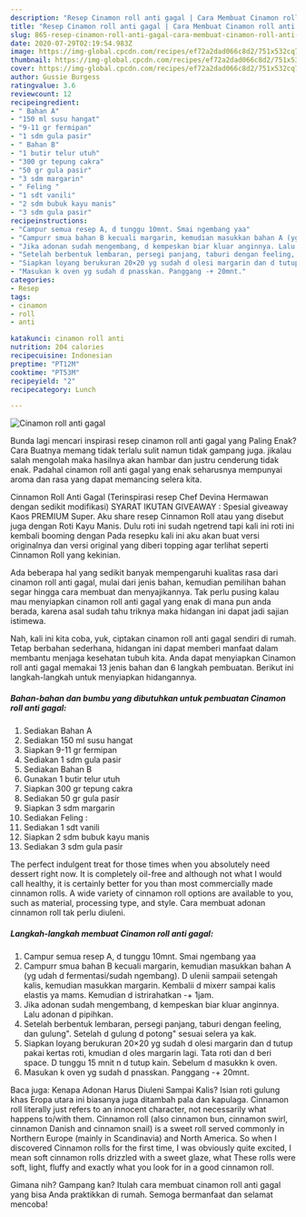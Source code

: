```yaml
---
description: "Resep Cinamon roll anti gagal | Cara Membuat Cinamon roll anti gagal Yang Enak Banget"
title: "Resep Cinamon roll anti gagal | Cara Membuat Cinamon roll anti gagal Yang Enak Banget"
slug: 865-resep-cinamon-roll-anti-gagal-cara-membuat-cinamon-roll-anti-gagal-yang-enak-banget
date: 2020-07-29T02:19:54.983Z
image: https://img-global.cpcdn.com/recipes/ef72a2dad066c8d2/751x532cq70/cinamon-roll-anti-gagal-foto-resep-utama.jpg
thumbnail: https://img-global.cpcdn.com/recipes/ef72a2dad066c8d2/751x532cq70/cinamon-roll-anti-gagal-foto-resep-utama.jpg
cover: https://img-global.cpcdn.com/recipes/ef72a2dad066c8d2/751x532cq70/cinamon-roll-anti-gagal-foto-resep-utama.jpg
author: Gussie Burgess
ratingvalue: 3.6
reviewcount: 12
recipeingredient:
- " Bahan A"
- "150 ml susu hangat"
- "9-11 gr fermipan"
- "1 sdm gula pasir"
- " Bahan B"
- "1 butir telur utuh"
- "300 gr tepung cakra"
- "50 gr gula pasir"
- "3 sdm margarin"
- " Feling "
- "1 sdt vanili"
- "2 sdm bubuk kayu manis"
- "3 sdm gula pasir"
recipeinstructions:
- "Campur semua resep A, d tunggu 10mnt. Smai ngembang yaa"
- "Campurr smua bahan B kecuali margarin, kemudian masukkan bahan A (yg udah d fermentasi/sudah ngembang). D ulenii sampaii setengah kalis, kemudian masukkan margarin. Kembalii d mixerr sampai kalis elastis ya mams. Kemudian d istrirahatkan -+ 1jam."
- "Jika adonan sudah mengembang, d kempeskan biar kluar anginnya. Lalu adonan d pipihkan."
- "Setelah berbentuk lembaran, persegi panjang, taburi dengan feeling, dan gulung&#34;. Setelah d gulung d potong&#34; sesuai selera ya kak."
- "Siapkan loyang berukuran 20×20 yg sudah d olesi margarin dan d tutup pakai kertas roti, kmudian d oles margarin lagi. Tata roti dan d beri space. D tunggu 15 mnit n d tutup kain. Sebelum d masukkn k oven."
- "Masukan k oven yg sudah d pnasskan. Panggang -+ 20mnt."
categories:
- Resep
tags:
- cinamon
- roll
- anti

katakunci: cinamon roll anti 
nutrition: 204 calories
recipecuisine: Indonesian
preptime: "PT12M"
cooktime: "PT53M"
recipeyield: "2"
recipecategory: Lunch

---
```



![Cinamon roll anti gagal](https://img-global.cpcdn.com/recipes/ef72a2dad066c8d2/751x532cq70/cinamon-roll-anti-gagal-foto-resep-utama.jpg)

Bunda lagi mencari inspirasi resep cinamon roll anti gagal yang Paling Enak? Cara Buatnya memang tidak terlalu sulit namun tidak gampang juga. jikalau salah mengolah maka hasilnya akan hambar dan justru cenderung tidak enak. Padahal cinamon roll anti gagal yang enak seharusnya mempunyai aroma dan rasa yang dapat memancing selera kita.

Cinnamon Roll Anti Gagal (Terinspirasi resep Chef Devina Hermawan dengan sedikit modifikasi) SYARAT IKUTAN GIVEAWAY : Spesial giveaway Kaos PREMIUM Super. Aku share resep Cinnamon Roll atau yang disebut juga dengan Roti Kayu Manis. Dulu roti ini sudah ngetrend tapi kali ini roti ini kembali booming dengan Pada resepku kali ini aku akan buat versi originalnya dan versi original yang diberi topping agar terlihat seperti Cinnamon Roll yang kekinian.

Ada beberapa hal yang sedikit banyak mempengaruhi kualitas rasa dari cinamon roll anti gagal, mulai dari jenis bahan, kemudian pemilihan bahan segar hingga cara membuat dan menyajikannya. Tak perlu pusing kalau mau menyiapkan cinamon roll anti gagal yang enak di mana pun anda berada, karena asal sudah tahu triknya maka hidangan ini dapat jadi sajian istimewa.


Nah, kali ini kita coba, yuk, ciptakan cinamon roll anti gagal sendiri di rumah. Tetap berbahan sederhana, hidangan ini dapat memberi manfaat dalam membantu menjaga kesehatan tubuh kita. Anda dapat menyiapkan Cinamon roll anti gagal memakai 13 jenis bahan dan 6 langkah pembuatan. Berikut ini langkah-langkah untuk menyiapkan hidangannya.

<!--inarticleads1-->

##### Bahan-bahan dan bumbu yang dibutuhkan untuk pembuatan Cinamon roll anti gagal:

1. Sediakan  Bahan A
1. Sediakan 150 ml susu hangat
1. Siapkan 9-11 gr fermipan
1. Sediakan 1 sdm gula pasir
1. Sediakan  Bahan B
1. Gunakan 1 butir telur utuh
1. Siapkan 300 gr tepung cakra
1. Sediakan 50 gr gula pasir
1. Siapkan 3 sdm margarin
1. Sediakan  Feling :
1. Sediakan 1 sdt vanili
1. Siapkan 2 sdm bubuk kayu manis
1. Sediakan 3 sdm gula pasir


The perfect indulgent treat for those times when you absolutely need dessert right now. It is completely oil-free and although not what I would call healthy, it is certainly better for you than most commercially made cinnamon rolls. A wide variety of cinnamon roll options are available to you, such as material, processing type, and style. Cara membuat adonan cinnamon roll tak perlu diuleni. 

<!--inarticleads2-->

##### Langkah-langkah membuat Cinamon roll anti gagal:

1. Campur semua resep A, d tunggu 10mnt. Smai ngembang yaa
1. Campurr smua bahan B kecuali margarin, kemudian masukkan bahan A (yg udah d fermentasi/sudah ngembang). D ulenii sampaii setengah kalis, kemudian masukkan margarin. Kembalii d mixerr sampai kalis elastis ya mams. Kemudian d istrirahatkan -+ 1jam.
1. Jika adonan sudah mengembang, d kempeskan biar kluar anginnya. Lalu adonan d pipihkan.
1. Setelah berbentuk lembaran, persegi panjang, taburi dengan feeling, dan gulung&#34;. Setelah d gulung d potong&#34; sesuai selera ya kak.
1. Siapkan loyang berukuran 20×20 yg sudah d olesi margarin dan d tutup pakai kertas roti, kmudian d oles margarin lagi. Tata roti dan d beri space. D tunggu 15 mnit n d tutup kain. Sebelum d masukkn k oven.
1. Masukan k oven yg sudah d pnasskan. Panggang -+ 20mnt.


Baca juga: Kenapa Adonan Harus Diuleni Sampai Kalis? Isian roti gulung khas Eropa utara ini biasanya juga ditambah pala dan kapulaga. Cinnamon roll literally just refers to an innocent character, not necessarily what happens to/with them. Cinnamon roll (also cinnamon bun, cinnamon swirl, cinnamon Danish and cinnamon snail) is a sweet roll served commonly in Northern Europe (mainly in Scandinavia) and North America. So when I discovered Cinnamon rolls for the first time, I was obviously quite excited, I mean soft cinnamon rolls drizzled with a sweet glaze, what These rolls were soft, light, fluffy and exactly what you look for in a good cinnamon roll. 

Gimana nih? Gampang kan? Itulah cara membuat cinamon roll anti gagal yang bisa Anda praktikkan di rumah. Semoga bermanfaat dan selamat mencoba!
